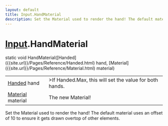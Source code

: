 ```yaml
---
layout: default
title: Input.HandMaterial
description: Set the Material used to render the hand! The default material uses an offset of 10 to ensure it gets drawn overtop of other elements.
---
```

# [Input]({{site.url}}/Pages/Reference/Input.html).HandMaterial

<div class='signature' markdown='1'>
static void HandMaterial([Handed]({{site.url}}/Pages/Reference/Handed.html) hand, [Material]({{site.url}}/Pages/Reference/Material.html) material)
</div>

|  |  |
|--|--|
|[Handed]({{site.url}}/Pages/Reference/Handed.html) hand|>If Handed.Max, this will set the value for              both hands.|
|[Material]({{site.url}}/Pages/Reference/Material.html) material|The new Material!|

Set the Material used to render the hand! The default
material uses an offset of 10 to ensure it gets drawn overtop of
other elements.




